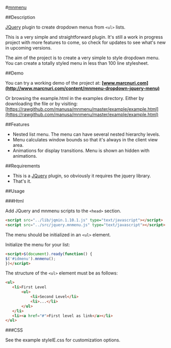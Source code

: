 #[mnmenu](http://www.marcnuri.com/)


##Description

[JQuery](http://jquery.com/) plugin to create dropdown menus from ``<ul>`` lists.

This is a very simple and straightforward plugin. It's still a work in progress project
with more features to come, so check for updates to see what's new in upcoming versions.

The aim of the project is to create a very simple to style dropdown menu. You can create
a totally styled menu in less than 100 line stylesheet.

##Demo

You can try a working demo of the project at:
**[www.marcnuri.com](http://www.marcnuri.com/content/mnmenu-dropdown-jquery-menu)**

Or browsing the example.html in the examples directory. Either by downloading the file or by visiting:
[https://rawgithub.com/manusa/mnmenu/master/example/example.html](https://rawgithub.com/manusa/mnmenu/master/example/example.html)

##Features

- Nested list menu. The menu can have several nested hierarchy levels.
- Menu calculates window bounds so that it's always in the client view area.
- Animations for display transitions. Menu is shown an hidden with animations.

##Requirements

- This is a [JQuery](http://jquery.com/) plugin, so obviously it requires the jquery library.
- That's it.

##Usage

###Html

Add JQuery and mnmenu scripts to the `<head>` section.
 ```html
<script src="../lib/jqmin.1.10.1.js" type="text/javascript"></script>
<script src="../src/jquery.mnmenu.js" type="text/javascript"></script>
```

The menu should be initialized in an ``<ul>`` element.

Initialize the menu for your list:
 ```html
<script>$(document).ready(function() {
$('#idmenu').mnmenu();
})</script>
```

The structure of the ``<ul>`` element must be as follows:
 ```html
<ul>
    <li>First Level
        <ul>
            <li>Second Level</li>
            <li>...</li>
        </ul>
    </li>
    <li><a href="#">First level as link</a></li>
</ul>
```

###CSS

See the example styleIE.css for customization options.